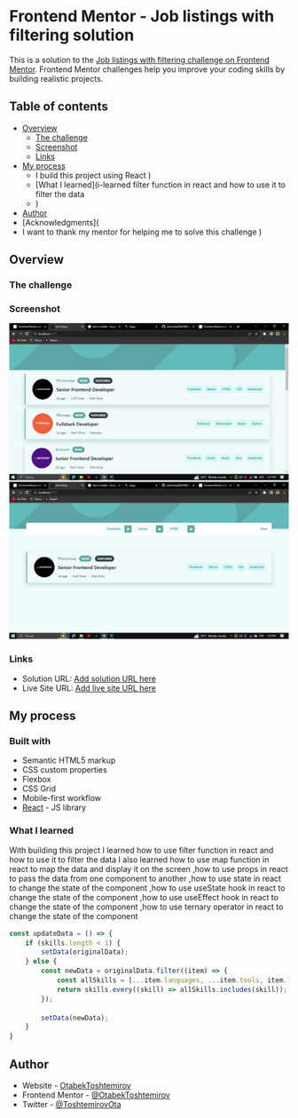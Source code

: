 # Frontend Mentor - Job listings with filtering solution

This is a solution to the [Job listings with filtering challenge on Frontend Mentor](https://www.frontendmentor.io/challenges/job-listings-with-filtering-ivstIPCt). Frontend Mentor challenges help you improve your coding skills by building realistic projects. 

## Table of contents

- [Overview](#overview)
  - [The challenge](#the-challenge)
  - [Screenshot](#screenshot)
  - [Links](#links)
- [My process](#my-process)
  - I build this project using React 
    )
  - [What I learned](i-learned filter function in react and how to use it to filter the data
  - )
- [Author](#OtabekToshtemirov)
- [Acknowledgments](
-  I want to thank my mentor for helping me to solve this challenge
  )


## Overview

### The challenge


### Screenshot
 
![image](./public/Снимок%20экрана%20(226).png)
![image](./public/Снимок%20экрана%20(227).png)




### Links

- Solution URL: [Add solution URL here](https://github.com/OtabekToshtemirov/jobListing)
- Live Site URL: [Add live site URL here](https://precious-twilight-054062.netlify.app/)

## My process

### Built with

- Semantic HTML5 markup
- CSS custom properties
- Flexbox
- CSS Grid
- Mobile-first workflow
- [React](https://reactjs.org/) - JS library


### What I learned
   With building this project I learned how to use filter function in react and how to use it to filter the data
    I also learned how to use map function in react to map the data and display it on the screen ,how to use props in react to pass the data from one component to another
   ,how to use state in react to change the state of the component ,how to use useState hook in react to change the state of the component ,how to use useEffect hook in react to change the state of the component ,how to use ternary operator in react to change the state of the component



```js
const updateData = () => {
    if (skills.length < 1) {
        setData(originalData);
    } else {
        const newData = originalData.filter((item) => {
            const allSkills = [...item.languages, ...item.tools, item.level, item.role];
            return skills.every((skill) => allSkills.includes(skill));
        });

        setData(newData);
    }
}
```


## Author

- Website - [OtabekToshtemirov](https://otabek98.netlify.com)
- Frontend Mentor - [@OtabekToshtemirov](https://www.frontendmentor.io/profile/OtabekToshtemirov)
- Twitter - [@ToshtemirovOta](https://twitter.com/ToshtemirovOta)


